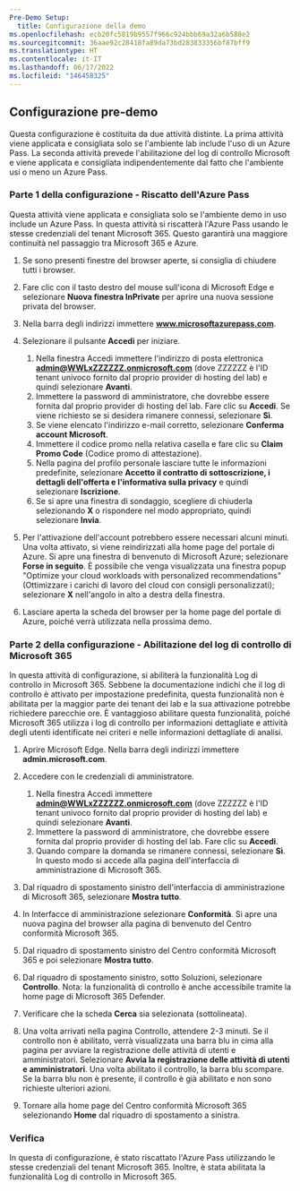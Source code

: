 ```yaml
---
Pre-Demo Setup:
  title: Configurazione della demo
ms.openlocfilehash: ecb20fc5819b9557f966c924bbb69a32a6b588e2
ms.sourcegitcommit: 36aae92c28418fa89da73bd283833356bf87bff9
ms.translationtype: HT
ms.contentlocale: it-IT
ms.lasthandoff: 06/17/2022
ms.locfileid: "146458325"
---
```

## <a name="pre-demo-setup"></a>Configurazione pre-demo
Questa configurazione è costituita da due attività distinte.  La prima attività viene applicata e consigliata solo se l'ambiente lab include l'uso di un Azure Pass. La seconda attività prevede l'abilitazione del log di controllo Microsoft e viene applicata e consigliata indipendentemente dal fatto che l'ambiente usi o meno un Azure Pass.

### <a name="setup-part-1---redeem-azure-pass"></a>Parte 1 della configurazione - Riscatto dell'Azure Pass

Questa attività viene applicata e consigliata solo se l'ambiente demo in uso include un Azure Pass. In questa attività si riscatterà l'Azure Pass usando le stesse credenziali del tenant Microsoft 365.  Questo garantirà una maggiore continuità nel passaggio tra Microsoft 365 e Azure.

1. Se sono presenti finestre del browser aperte, si consiglia di chiudere tutti i browser.

1. Fare clic con il tasto destro del mouse sull'icona di Microsoft Edge e selezionare **Nuova finestra InPrivate** per aprire una nuova sessione privata del browser.

1. Nella barra degli indirizzi immettere **www.microsoftazurepass.com**.  

1. Selezionare il pulsante **Accedi** per iniziare.

    1. Nella finestra Accedi immettere l'indirizzo di posta elettronica **admin@WWLxZZZZZZ.onmicrosoft.com** (dove ZZZZZZ è l'ID tenant univoco fornito dal proprio provider di hosting del lab) e quindi selezionare **Avanti**.
    1. Immettere la password di amministratore, che dovrebbe essere fornita dal proprio provider di hosting del lab. Fare clic su **Accedi**.  Se viene richiesto se si desidera rimanere connessi, selezionare **Sì**.
    1. Se viene elencato l'indirizzo e-mail corretto, selezionare **Conferma account Microsoft**.
    1. Immettere il codice promo nella relativa casella e fare clic su **Claim Promo Code** (Codice promo di attestazione).  
    1. Nella pagina del profilo personale lasciare tutte le informazioni predefinite, selezionare **Accetto il contratto di sottoscrizione, i dettagli dell'offerta e l'informativa sulla privacy** e quindi selezionare **Iscrizione**.
    1. Se si apre una finestra di sondaggio, scegliere di chiuderla selezionando **X** o rispondere nel modo appropriato, quindi selezionare **Invia**.

1. Per l'attivazione dell'account potrebbero essere necessari alcuni minuti.  Una volta attivato, si viene reindirizzati alla home page del portale di Azure. Si apre una finestra di benvenuto di Microsoft Azure; selezionare **Forse in seguito**. È possibile che venga visualizzata una finestra popup "Optimize your cloud workloads with personalized recommendations" (Ottimizzare i carichi di lavoro del cloud con consigli personalizzati); selezionare **X** nell'angolo in alto a destra della finestra.

1. Lasciare aperta la scheda del browser per la home page del portale di Azure, poiché verrà utilizzata nella prossima demo.

### <a name="setup-part-2---enable-microsoft-365-audit-log"></a>Parte 2 della configurazione - Abilitazione del log di controllo di Microsoft 365

In questa attività di configurazione, si abiliterà la funzionalità Log di controllo in Microsoft 365.  Sebbene la documentazione indichi che il log di controllo è attivato per impostazione predefinita, questa funzionalità non è abilitata per la maggior parte dei tenant dei lab e la sua attivazione potrebbe richiedere parecchie ore.  È vantaggioso abilitare questa funzionalità, poiché Microsoft 365 utilizza i log di controllo per informazioni dettagliate e attività degli utenti identificate nei criteri e nelle informazioni dettagliate di analisi.

1. Aprire Microsoft Edge. Nella barra degli indirizzi immettere **admin.microsoft.com**.

1. Accedere con le credenziali di amministratore.
    1. Nella finestra Accedi immettere **admin@WWLxZZZZZZ.onmicrosoft.com** (dove ZZZZZZ è l'ID tenant univoco fornito dal proprio provider di hosting del lab) e quindi selezionare **Avanti**.
    1. Immettere la password di amministratore, che dovrebbe essere fornita dal proprio provider di hosting del lab. Fare clic su **Accedi**.
    1. Quando compare la domanda se rimanere connessi, selezionare **Sì**. In questo modo si accede alla pagina dell'interfaccia di amministrazione di Microsoft 365.

1. Dal riquadro di spostamento sinistro dell'interfaccia di amministrazione di Microsoft 365, selezionare **Mostra tutto**.

1. In Interfacce di amministrazione selezionare **Conformità**.  Si apre una nuova pagina del browser alla pagina di benvenuto del Centro conformità Microsoft 365.  

1. Dal riquadro di spostamento sinistro del Centro conformità Microsoft 365 e poi selezionare **Mostra tutto**.

1. Dal riquadro di spostamento sinistro, sotto Soluzioni, selezionare **Controllo**.  Nota: la funzionalità di controllo è anche accessibile tramite la home page di Microsoft 365 Defender.

1. Verificare che la scheda **Cerca** sia selezionata (sottolineata).

1. Una volta arrivati nella pagina Controllo, attendere 2-3 minuti.  Se il controllo non è abilitato, verrà visualizzata una barra blu in cima alla pagina per avviare la registrazione delle attività di utenti e amministratori.  Selezionare **Avvia la registrazione delle attività di utenti e amministratori**.  Una volta abilitato il controllo, la barra blu scompare.  Se la barra blu non è presente, il controllo è già abilitato e non sono richieste ulteriori azioni.

1. Tornare alla home page del Centro conformità Microsoft 365 selezionando **Home** dal riquadro di spostamento a sinistra.

### <a name="review"></a>Verifica

In questa di configurazione, è stato riscattato l'Azure Pass utilizzando le stesse credenziali del tenant Microsoft 365.  Inoltre, è stata abilitata la funzionalità Log di controllo in Microsoft 365.
